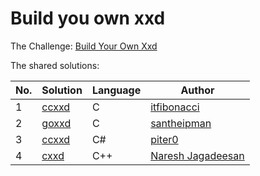# Build you own xxd

The Challenge: [Build Your Own Xxd](https://codingchallenges.fyi/challenges/challenge-xxd)

The shared solutions:

| No. | Solution                                                                    | Language | Author |
|-----|-----------------------------------------------------------------------------|----------|--------|
| 1   | [ccxxd](https://github.com/itfibonacci/coding_challenges/blob/main/ccxxd.c) | C | [itfibonacci](https://github.com/itfibonacci) |
| 2   | [goxxd](https://github.com/santheipman/goxxd) | C | [santheipman](https://github.com/santheipman) |
| 3   | [ccxxd](https://github.com/piter0/ccxxd) | C# | [piter0](https://github.com/piter0) |
| 4   | [cxxd](https://github.com/Infinage/cpp-experiments/blob/main/cli/cxxd.cpp) | C++ | [Naresh Jagadeesan](https://github.com/Infinage) |
